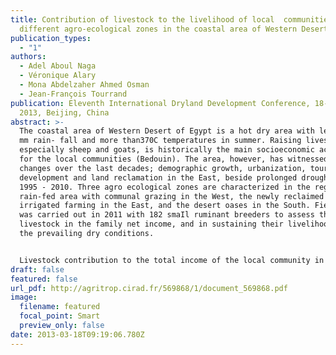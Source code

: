 ```yaml
---
title: Contribution of livestock to the livelihood of local  communities at
  different agro-ecological zones in the coastal area of Western Desert in Egypt
publication_types:
  - "1"
authors:
  - Adel Aboul Naga
  - Véronique Alary
  - Mona Abdelzaher Ahmed Osman
  - Jean-François Tourrand 
publication: Eleventh International Dryland Development Conference, 18-21 March
  2013, Beijing, China
abstract: >-
  The coastal area of Western Desert of Egypt is a hot dry area with less than150
  mm rain- fall and more than370C temperatures in summer. Raising livestock,
  especially sheep and goats, is historically the main socioeconomic activity
  for the local communities (Bedouin). The area, however, has witnessed major
  changes over the last decades; demographic growth, urbanization, tourism
  development and land reclamation in the East, beside prolonged drought from
  1995 - 2010. Three agro ecological zones are characterized in the region; the
  rain-fed area with communal grazing in the West, the newly reclaimed land with
  irrigated farming in the East, and the desert oases in the South. Field survey
  was carried out in 2011 with 182 smaIl ruminant breeders to assess the role of
  livestock in the family net income, and in sustaining their livelihood under
  the prevailing dry conditions. 


  Livestock contribution to the total income of the local community in the rain-fed area differed significantly with flock size; being 28.4% for small breeder, 43.7% for the medium ones and 80.0% for the large breeders, mainly from sheep and goats. In the newly reclaimed lands, it was related to farm size 57.6% for small farms (2 acres) to 70% for large farms (2 acres). Source of income in the desert oasis was very diversified, livestock contribute to the total income of the local community there. Off-farm activities contributed significantly to the family income of the oasis community, and to the smaIl-holders in the rain-fed area while it was minor for medium and large breeders, and in the reclaimed area. Crops (mainly cereals)and fruit trees contributed highly to the income of oases communities, and moderately the small and medium size breeders in the rain-fed and reclaimed land. The breeders' flock contributed significantly to the nutritional status of their families in the three zones, through high domestic consumption for meat and milk. 
draft: false
featured: false
url_pdf: http://agritrop.cirad.fr/569868/1/document_569868.pdf
image:
  filename: featured
  focal_point: Smart
  preview_only: false
date: 2013-03-18T09:19:06.780Z
---
```

